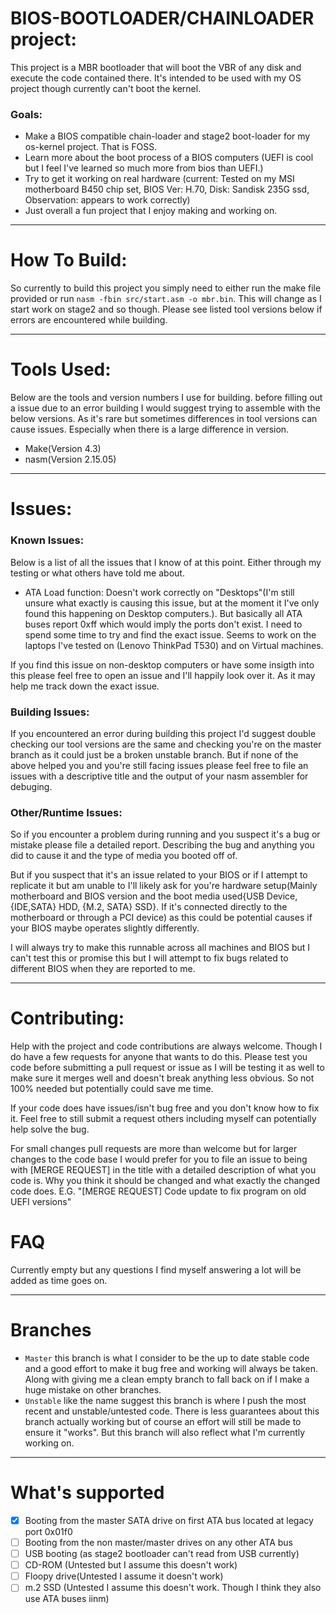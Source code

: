 # BIOS-BOOTLOADER/CHAINLOADER project:
This project is a MBR bootloader that will boot the VBR of any disk and execute the code contained there. It's intended to be used with my OS project though currently can't boot the kernel.

### Goals:

- Make a BIOS compatible chain-loader and stage2 boot-loader for my os-kernel project. That is FOSS.
- Learn more about the boot process of a BIOS computers (UEFI is cool but I feel I've learned so much more from bios than UEFI.)
- Try to get it working on real hardware (current: Tested on my MSI motherboard B450 chip set, BIOS Ver: H.70, Disk: Sandisk 235G ssd, Observation: appears to work correctly)
- Just overall a fun project that I enjoy making and working on.

___

# How To Build:

So currently to build this project you simply need to either run the make file provided or run `nasm -fbin src/start.asm -o mbr.bin`. This will change as I start work on stage2 and so though. Please see listed tool versions below if errors are encountered while building.

---

# Tools Used:
Below are the tools and version numbers I use for building. before filling out a issue due to an error building I would suggest trying to assemble with the below versions. As it's rare but sometimes differences in tool versions can cause issues. Especially when there is a large difference in version.

- Make(Version 4.3)
- nasm(Version 2.15.05)

___

# Issues:

### Known Issues:
Below is a list of all the issues that I know of at this point. Either through my testing or what others have told me about.

- ATA Load function:
Doesn't work correctly on "Desktops"(I'm still unsure what exactly is causing this issue, but at the moment it I've only found this happening on Desktop computers.). But basically all ATA buses report 0xff which would imply the ports don't exist. I need to spend some time to try and find the exact issue. Seems to work on the laptops I've tested on (Lenovo ThinkPad T530) and on Virtual machines.

If you find this issue on non-desktop computers or have some insigth into this please feel free to open an issue and I'll happily look over it. As it may help me track down the exact issue. 

### Building Issues:
If you encountered an error during building this project I'd suggest double checking our tool versions are the same and checking you're on the master branch as it could just be a broken unstable branch. But if none of the above helped you and you're still facing issues please feel free to file an issues with a descriptive title and the output of your nasm assembler for debuging.

### Other/Runtime Issues:
So if you encounter a problem during running and you suspect it's a bug or mistake please file a detailed report. Describing the bug and anything you did to cause it and the type of media you booted off of.


But if you suspect that it's an issue related to your BIOS or if I attempt to replicate it but am unable to I'll likely ask for you're hardware setup(Mainly motherboard and BIOS version and the boot media used{USB Device, {IDE,SATA} HDD, {M.2, SATA} SSD}. If it's connected directly to the motherboard or through a PCI device) as this could be potential causes if your BIOS maybe operates slightly differently. 

I will always try to make this runnable across all machines and BIOS but I can't test this or promise this but I will attempt to fix bugs related to different BIOS when they are reported to me. 

---

# Contributing: 

Help with the project and code contributions are always welcome. Though I do have a few requests for anyone that wants to do this. Please test you code before submitting a pull request or issue as I will be testing it as well to make sure it merges well and doesn't break anything less obvious. So not 100% needed but potentially could save me time.

If your code does have issues/isn't bug free and you don't know how to fix it. Feel free to still submit a request others including myself can potentially help solve the bug.

For small changes pull requests are more than welcome but for larger changes to the code base I would prefer for you to file an issue to being with [MERGE REQUEST] in the title with a detailed description of what you code is. Why you think it should be changed and what exactly the changed code does. E.G. "[MERGE REQUEST] Code update to fix program on old UEFI versions"


# FAQ
Currently empty but any questions I find myself answering a lot will be added as time goes on.

___

# Branches

- `Master` this branch is what I consider to be the up to date stable code and a good effort to make it bug free and working will always be taken. Along with giving me a clean empty branch to fall back on if I make a huge mistake on other branches.
- `Unstable` like the name suggest this branch is where I push the most recent and unstable/untested code. There is less guarantees about this branch actually working but of course an effort will still be made to ensure it "works". But this branch will also reflect what I'm currently working on.

___

# What's supported

- [x] Booting from the master SATA drive on first ATA bus located at legacy port 0x01f0
- [ ] Booting from the non master/master drives on any other ATA bus 
- [ ] USB booting (as stage2 bootloader can't read from USB currently)
- [ ] CD-ROM (Untested but I assume this doesn't work)
- [ ] Floopy drive(Untested I assume it doesn't work)
- [ ] m.2 SSD (Untested I assume this doesn't work. Though I think they also use ATA buses iinm)
